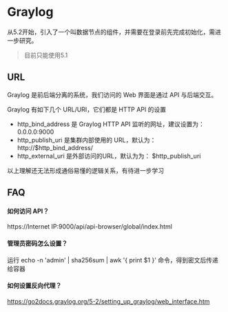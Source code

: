 # Graylog

从5.2开始，引入了一个叫数据节点的组件，并需要在登录前先完成初始化，需进一步研究。


> 目前只能使用5.1  

## URL

Graylog 是前后端分离的系统，我们访问的 Web 界面是通过 API 与后端交互。

Graylog 有如下几个 URL/URI，它们都是 HTTP API 的设置

* http_bind_address 是 Graylog HTTP API 监听的网址，建议设置为：0.0.0.0:9000
* http_publish_uri 是集群内部使用的 URL，默认为：http://$http_bind_address/
* http_external_uri 是外部访问的URL，默认为为： $http_publish_uri

以上理解还无法形成通俗易懂的逻辑关系，有待进一步学习

## FAQ

#### 如何访问 API？

https://Internet IP:9000/api/api-browser/global/index.html

#### 管理员密码怎么设置？
运行 echo -n 'admin' | sha256sum | awk '{ print $1 }' 命令，得到密文后传递给容器

#### 如何设置反向代理？

https://go2docs.graylog.org/5-2/setting_up_graylog/web_interface.htm
